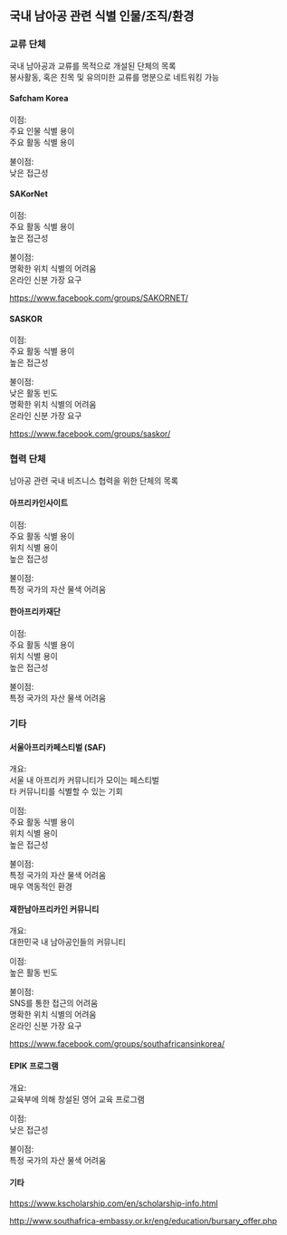 ## 국내 남아공 관련 식별 인물/조직/환경
### 교류 단체
국내 남아공과 교류를 목적으로 개설된 단체의 목록\
봉사활동, 혹은 친목 및 유의미한 교류를 명분으로 네트워킹 가능

#### Safcham Korea
이점:\
주요 인물 식별 용이\
주요 활동 식별 용이

불이점:\
낮은 접근성

#### SAKorNet
이점:\
주요 활동 식별 용이\
높은 접근성

불이점:\
명확한 위치 식별의 어려움\
온라인 신분 가장 요구

https://www.facebook.com/groups/SAKORNET/

#### SASKOR
이점:\
주요 활동 식별 용이\
높은 접근성

불이점:\
낮은 활동 빈도\
명확한 위치 식별의 어려움\
온라인 신분 가장 요구

https://www.facebook.com/groups/saskor/

### 협력 단체
남아공 관련 국내 비즈니스 협력을 위한 단체의 목록

#### 아프리카인사이트
이점:\
주요 활동 식별 용이\
위치 식별 용이\
높은 접근성

불이점:\
특정 국가의 자산 물색 어려움

#### 한아프리카재단
이점:\
주요 활동 식별 용이\
위치 식별 용이\
높은 접근성

불이점:\
특정 국가의 자산 물색 어려움

### 기타
#### 서울아프리카페스티벌 (SAF)
개요:\
서울 내 아프리카 커뮤니티가 모이는 페스티벌\
타 커뮤니티를 식별할 수 있는 기회

이점:\
주요 활동 식별 용이\
위치 식별 용이\
높은 접근성

불이점:\
특정 국가의 자산 물색 어려움\
매우 역동적인 환경

#### 재한남아프리카인 커뮤니티
개요:\
대한민국 내 남아공인들의 커뮤니티

이점:\
높은 활동 빈도

불이점:\
SNS를 통한 접근의 어려움\
명확한 위치 식별의 어려움\
온라인 신분 가장 요구

https://www.facebook.com/groups/southafricansinkorea/

#### EPIK 프로그램
개요:\
교육부에 의해 창설된 영어 교육 프로그램

이점:\
낮은 접근성

불이점:\
특정 국가의 자산 물색 어려움

#### 기타
https://www.kscholarship.com/en/scholarship-info.html

http://www.southafrica-embassy.or.kr/eng/education/bursary_offer.php

